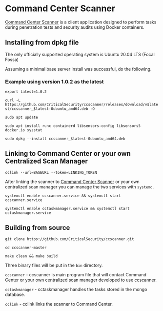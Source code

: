 # Command Center Scanner #
[Command Center Scanner](https://www.critical-sec.com/command-center/) is a client application designed to perform tasks during penetration tests and security audits using
Docker containers.


## Installing from dpkg file ##
The only officially supported  operating system is Ubuntu 20.04 LTS (Focal Fossa)

Assuming a minimal base server install was successful, do the following.

### Example using version 1.0.2 as the latest ###
`export latest=1.0.2`

`curl -L https://github.com/CriticalSecurity/ccscanner/releases/download/v$latest/ccscanner_$latest-0ubuntu_amd64.deb -O`

`sudo apt update`

`sudo apt install runc containerd libsensors-config libsensors5 docker.io sysstat`

`sudo dpkg --install ccscanner_$latest-0ubuntu_amd64.deb`

## Linking to Command Center or your own Centralized Scan Manager ##

`cclink --url=BASEURL --token=LINKING_TOKEN`

After linking the scanner to [Command Center Scanner](https://www.critical-sec.com/command-center/) or your own centralized scan manager you can manage the two services with `systemd`.

`systemctl enable ccscanner.service && systemctl start ccscanner.service`

`systemctl enable cctaskmanager.service && systemctl start cctaskmanager.service`

## Building from source ##

`git clone https://github.com/CriticalSecurity/ccscanner.git`

`cd ccscanner-master`

`make clean && make build`

Three binary files will be put in the `bin` directory.

`ccscanner` - ccscanner is main program file that will contact Command Center or your own centralized scan manager developed to use ccscanner.

`cctaskmanager` - cctaskmanager handles the tasks stored in the mongo database.

`cclink` -  cclink links the scanner to Command Center.